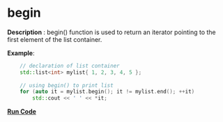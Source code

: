 # begin

**Description** : begin() function is used to return an iterator pointing to the first element of the list container.

**Example**:
```cpp
    // declaration of list container 
    std::list<int> mylist{ 1, 2, 3, 4, 5 }; 
  
    // using begin() to print list 
    for (auto it = mylist.begin(); it != mylist.end(); ++it) 
        std::cout << ' ' << *it; 

```
**[Run Code](https://rextester.com/OLYXB49722)**